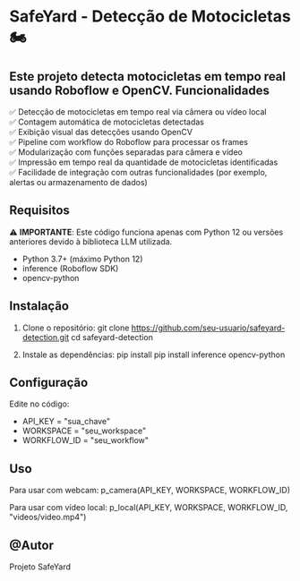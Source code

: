
SafeYard - Detecção de Motocicletas 🏍️
=======================================

Este projeto detecta motocicletas em tempo real usando Roboflow e OpenCV.
Funcionalidades
---------------
✅ Detecção de motocicletas em tempo real via câmera ou vídeo local  
✅ Contagem automática de motocicletas detectadas  
✅ Exibição visual das detecções usando OpenCV  
✅ Pipeline com workflow do Roboflow para processar os frames  
✅ Modularização com funções separadas para câmera e vídeo  
✅ Impressão em tempo real da quantidade de motocicletas identificadas  
✅ Facilidade de integração com outras funcionalidades (por exemplo, alertas ou armazenamento de dados)

Requisitos
----------
⚠️ **IMPORTANTE**: Este código funciona apenas com Python 12 ou versões anteriores devido à biblioteca LLM utilizada.

- Python 3.7+ (máximo Python 12)
- inference (Roboflow SDK)
- opencv-python

Instalação
----------
1. Clone o repositório:
   git clone https://github.com/seu-usuario/safeyard-detection.git
   cd safeyard-detection

2. Instale as dependências:
   pip install
   pip install inference opencv-python

Configuração
------------
Edite no código:
- API_KEY = "sua_chave"
- WORKSPACE = "seu_workspace"
- WORKFLOW_ID = "seu_workflow"

Uso
---
Para usar com webcam:
    p_camera(API_KEY, WORKSPACE, WORKFLOW_ID)

Para usar com vídeo local:
    p_local(API_KEY, WORKSPACE, WORKFLOW_ID, "videos/video.mp4")


@Autor
-----
Projeto SafeYard
